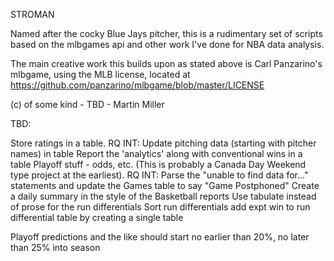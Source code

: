 STROMAN

Named after the cocky Blue Jays pitcher, this is a rudimentary set 
of scripts based on the mlbgames api and other work I've done 
for NBA data analysis. 

The main creative work this builds upon as stated above is Carl Panzarino's
mlbgame, using the MLB license, located at https://github.com/panzarino/mlbgame/blob/master/LICENSE

(c) of some kind - TBD - Martin Miller

TBD:

Store ratings in a table.
RQ INT: Update pitching data (starting with pitcher names) in table
Report the 'analytics' along with conventional wins in a table
Playoff stuff - odds, etc. (This is probably a Canada Day Weekend type project at the earliest).
RQ INT: Parse the "unable to find data for..." statements and update the Games table to say "Game Postphoned"
Create a daily summary in the style of the Basketball reports
Use tabulate instead of prose for the run differentials
Sort run differentials
add expt win to run differential table by creating a single table

Playoff predictions and the like should start no earlier than 20%, no later than 25% into season
